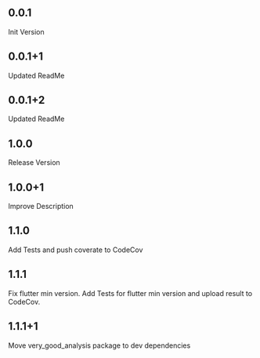 ## 0.0.1
Init Version
## 0.0.1+1
Updated ReadMe
## 0.0.1+2
Updated ReadMe
## 1.0.0
Release Version
## 1.0.0+1
Improve Description
## 1.1.0
Add Tests and push coverate to CodeCov
## 1.1.1
Fix flutter min version. Add Tests for flutter min version and upload result to CodeCov.
## 1.1.1+1
Move very_good_analysis package to dev dependencies
